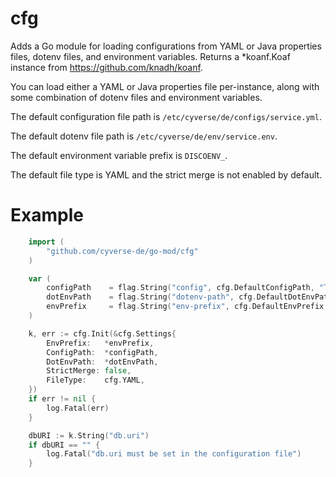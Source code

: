 # cfg

Adds a Go module for loading configurations from YAML or Java properties files,
dotenv files, and environment variables. Returns a \*koanf.Koaf instance from
https://github.com/knadh/koanf.

You can load either a YAML or Java properties file per-instance, along with some
combination of dotenv files and environment variables.

The default configuration file path is `/etc/cyverse/de/configs/service.yml`.

The default dotenv file path is `/etc/cyverse/de/env/service.env`.

The default environment variable prefix is `DISCOENV_`.

The default file type is YAML and the strict merge is not enabled by default.

# Example

```Go
    import (
        "github.com/cyverse-de/go-mod/cfg"
    )

    var (
        configPath    = flag.String("config", cfg.DefaultConfigPath, "The path to the config file")
		dotEnvPath    = flag.String("dotenv-path", cfg.DefaultDotEnvPath, "The path to the env file to load")
        envPrefix     = flag.String("env-prefix", cfg.DefaultEnvPrefix, "The prefix to look for when setting configuration setting in environment variables")
    )

	k, err := cfg.Init(&cfg.Settings{
		EnvPrefix:   *envPrefix,
		ConfigPath:  *configPath,
		DotEnvPath:  *dotEnvPath,
		StrictMerge: false,
		FileType:    cfg.YAML,
	})
	if err != nil {
		log.Fatal(err)
	}

	dbURI := k.String("db.uri")
	if dbURI == "" {
		log.Fatal("db.uri must be set in the configuration file")
	}
```
